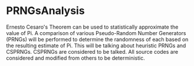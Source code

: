 # PRNGsAnalysis
Ernesto Cesaro's Theorem can be used to statistically approximate the value of Pi. 
A comparison of various Pseudo-Random Number Generators (PRNGs) will be performed to determine the randomness of each based on the resulting estimate of Pi. 
This will be talking about heuristic PRNGs and CSPRNGs.
CSPRNGs are considered to be talked. All source codes are considered and modified from others to be deterministic.
